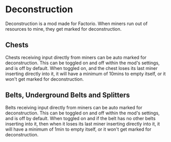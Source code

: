 # Deconstruction

Deconstruction is a mod made for Factorio. When miners run out of resources to mine, they get marked for deconstruction.

## Chests

Chests receiving input directly from miners can be auto marked for deconstruction. This can be toggled on and off within the mod's settings, and is off by default. When toggled on, and the chest loses its last miner inserting directly into it, it will have a minimum of 10mins to empty itself, or it won't get marked for deconstruction.

## Belts, Underground Belts and Splitters

Belts receiving input directly from miners can be auto marked for deconstruction. This can be toggled on and off within the mod's settings, and is off by default. When toggled on and if the belt has no other belts inserting into it, then when it loses its last miner inserting directly into it, it will have a minimum of 1min to empty itself, or it won't get marked for deconstruction.
